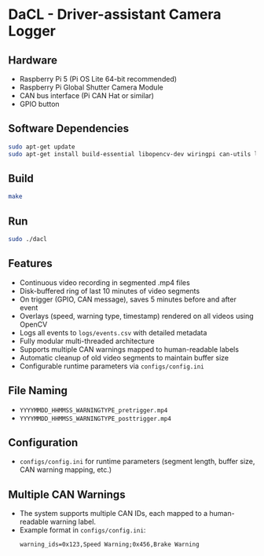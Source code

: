 # DaCL - Driver-assistant Camera Logger

## Hardware
- Raspberry Pi 5 (Pi OS Lite 64-bit recommended)
- Raspberry Pi Global Shutter Camera Module
- CAN bus interface (Pi CAN Hat or similar)
- GPIO button

## Software Dependencies
```sh
sudo apt-get update
sudo apt-get install build-essential libopencv-dev wiringpi can-utils libcamera-dev ffmpeg
```

## Build
```sh
make
```

## Run
```sh
sudo ./dacl
```

## Features
- Continuous video recording in segmented .mp4 files
- Disk-buffered ring of last 10 minutes of video segments
- On trigger (GPIO, CAN message), saves 5 minutes before and after event
- Overlays (speed, warning type, timestamp) rendered on all videos using OpenCV
- Logs all events to `logs/events.csv` with detailed metadata
- Fully modular multi-threaded architecture
- Supports multiple CAN warnings mapped to human-readable labels
- Automatic cleanup of old video segments to maintain buffer size
- Configurable runtime parameters via `configs/config.ini`

## File Naming
- `YYYYMMDD_HHMMSS_WARNINGTYPE_pretrigger.mp4`
- `YYYYMMDD_HHMMSS_WARNINGTYPE_posttrigger.mp4`

## Configuration
- `configs/config.ini` for runtime parameters (segment length, buffer size, CAN warning mapping, etc.)

## Multiple CAN Warnings
- The system supports multiple CAN IDs, each mapped to a human-readable warning label.
- Example format in `configs/config.ini`:
  ```
  warning_ids=0x123,Speed Warning;0x456,Brake Warning
  ```
